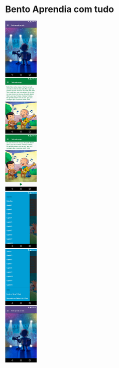 # Bento Aprendia com tudo

<div class="row">
  <div class="column">

   <img src="/prints/1.jpeg" width="100">

  </div>
 
  <div class="column">

   <img src="/prints/2.jpeg" width="100">

  </div>
 
  <div class="column">

   <img src="/prints/3.jpeg" width="100">

  </div>
 
  <div class="column">

   <img src="/prints/4.jpeg" width="100">

  </div>
 
  <div class="column">

   <img src="/prints/5.jpeg" width="100">

  </div>
 
  <div class="column">

   <img src="/prints/1.jpeg" width="100">

  </div>
 
</div>
